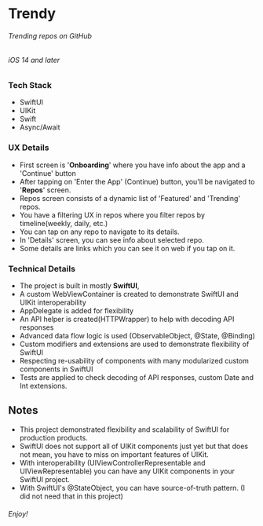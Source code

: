# Trendy
###### Trending repos on GitHub
###### iOS 14 and later

### Tech Stack
* SwiftUI 
* UIKit 
* Swift 
* Async/Await 

### UX Details 
* First screen is '**Onboarding**' where you have info about the app and a 'Continue' button
* After tapping on 'Enter the App' (Continue) button, you'll be navigated to '**Repos**' screen. 
* Repos screen consists of a dynamic list of 'Featured' and 'Trending' repos. 
* You have a filtering UX in repos where you filter repos by timeline(weekly, daily, etc.)
* You can tap on any repo to navigate to its details. 
* In 'Details' screen, you can see info about selected repo. 
* Some details are links which you can see it on web if you tap on it. 

### Technical Details
* The project is built in mostly **SwiftUI**, 
* A custom WebViewContainer is created to demonstrate SwiftUI and UIKit interoperability
* AppDelegate is added for flexibility 
* An API helper is created(HTTPWrapper) to help with decoding API responses
* Advanced data flow logic is used (ObservableObject, @State, @Binding)
* Custom modifiers and extensions are used to demonstrate flexibility of SwiftUI 
* Respecting re-usability of components with many modularized custom components in SwiftUI
* Tests are applied to check decoding of API responses, custom Date and Int extensions. 

## Notes
* This project demonstrated flexibility and scalability of SwiftUI for production products. 
* SwiftUI does not support all of UIKit components just yet but that does not mean, you have to miss on important features of UIKit. 
* With interoperability (UIViewControllerRepresentable and UIViewRepresentable) you can have any UIKit components in your SwiftUI project.
* With SwiftUI's @StateObject, you can have source-of-truth pattern. (I did not need that in this project)


###### Enjoy!